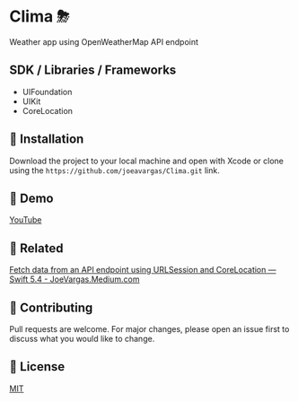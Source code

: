 # Clima ⛈
Weather app using OpenWeatherMap API endpoint

## SDK / Libraries / Frameworks
- UIFoundation
- UIKit
- CoreLocation

## 📲 Installation
Download the project to your local machine and open with Xcode or clone using the `https://github.com/joeavargas/Clima.git` link.

## 🎥 Demo
[YouTube](https://youtu.be/R-0GrnNcUtw)

## 🔗 Related 
[Fetch data from an API endpoint using URLSession and CoreLocation — Swift 5.4 - JoeVargas.Medium.com](https://joeavargas.medium.com/fetch-data-from-api-using-urlsessiontask-and-users-gps-coordinates-b8f56234f28d)

## 🤝 Contributing
Pull requests are welcome. For major changes, please open an issue first to discuss what you would like to change.

## 📝 License
[MIT](https://choosealicense.com/licenses/mit/)
